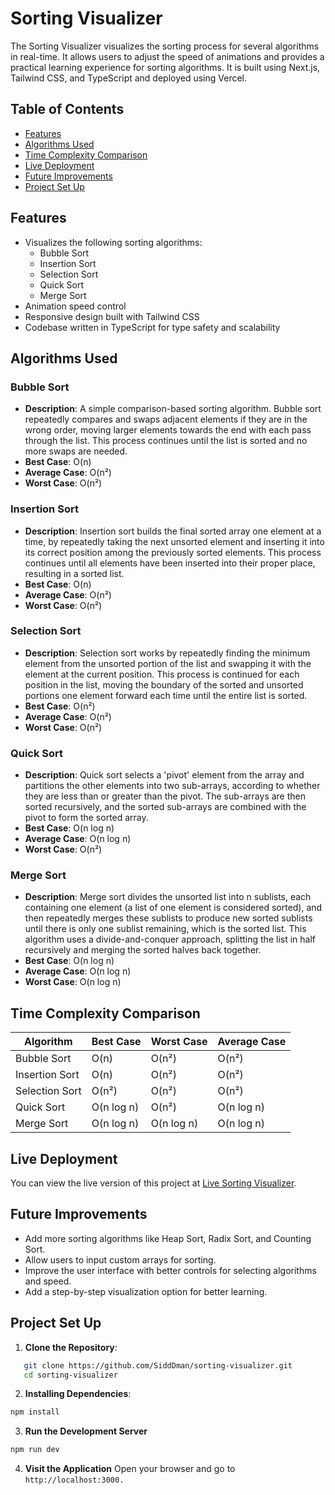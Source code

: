 # Sorting Visualizer

The Sorting Visualizer visualizes the sorting process for several algorithms in real-time. It allows users to adjust the speed of animations and provides a practical learning experience for sorting algorithms. It is built using Next.js, Tailwind CSS, and TypeScript and deployed using Vercel.

## Table of Contents
- [Features](#features)
- [Algorithms Used](#algorithms-used)
- [Time Complexity Comparison](#time-complexity-comparison)
- [Live Deployment](#live-deployment)
- [Future Improvements](#future-improvements)
- [Project Set Up](#project-set-up)

## Features
- Visualizes the following sorting algorithms:
  - Bubble Sort
  - Insertion Sort
  - Selection Sort
  - Quick Sort
  - Merge Sort
- Animation speed control
- Responsive design built with Tailwind CSS
- Codebase written in TypeScript for type safety and scalability

## Algorithms Used

### Bubble Sort
- **Description**: A simple comparison-based sorting algorithm. Bubble sort repeatedly compares and swaps adjacent elements if they are in the wrong order, moving larger elements towards the end with each pass through the list. This process continues until the list is sorted and no more swaps are needed.
- **Best Case**: O(n)
- **Average Case**: O(n²)
- **Worst Case**: O(n²)

### Insertion Sort
- **Description**: Insertion sort builds the final sorted array one element at a time, by repeatedly taking the next unsorted element and inserting it into its correct position among the previously sorted elements. This process continues until all elements have been inserted into their proper place, resulting in a sorted list.
- **Best Case**: O(n)
- **Average Case**: O(n²)
- **Worst Case**: O(n²)

### Selection Sort
- **Description**: Selection sort works by repeatedly finding the minimum element from the unsorted portion of the list and swapping it with the element at the current position. This process is continued for each position in the list, moving the boundary of the sorted and unsorted portions one element forward each time until the entire list is sorted.
- **Best Case**: O(n²)
- **Average Case**: O(n²)
- **Worst Case**: O(n²)

### Quick Sort
- **Description**: Quick sort selects a 'pivot' element from the array and partitions the other elements into two sub-arrays, according to whether they are less than or greater than the pivot. The sub-arrays are then sorted recursively, and the sorted sub-arrays are combined with the pivot to form the sorted array.
- **Best Case**: O(n log n)
- **Average Case**: O(n log n) 
- **Worst Case**: O(n²)

### Merge Sort
- **Description**: Merge sort divides the unsorted list into n sublists, each containing one element (a list of one element is considered sorted), and then repeatedly merges these sublists to produce new sorted sublists until there is only one sublist remaining, which is the sorted list. This algorithm uses a divide-and-conquer approach, splitting the list in half recursively and merging the sorted halves back together.
- **Best Case**: O(n log n)
- **Average Case**: O(n log n) 
- **Worst Case**: O(n log n)

## Time Complexity Comparison

| Algorithm      | Best Case   | Worst Case  | Average Case |
|----------------|-------------|-------------|--------------|
| Bubble Sort    | O(n)        | O(n²)       | O(n²)        |
| Insertion Sort | O(n)        | O(n²)       | O(n²)        |
| Selection Sort | O(n²)       | O(n²)       | O(n²)        |
| Quick Sort     | O(n log n)  | O(n²)       | O(n log n)   |
| Merge Sort     | O(n log n)  | O(n log n)  | O(n log n)   |

## Live Deployment
You can view the live version of this project at [Live Sorting Visualizer](https://sort-wiz.vercel.app/).

## Future Improvements
- Add more sorting algorithms like Heap Sort, Radix Sort, and Counting Sort.
- Allow users to input custom arrays for sorting.
- Improve the user interface with better controls for selecting algorithms and speed.
- Add a step-by-step visualization option for better learning.

## Project Set Up

1. **Clone the Repository**:
```bash
   git clone https://github.com/SiddDman/sorting-visualizer.git
   cd sorting-visualizer

```

2. **Installing Dependencies**:

```bash
npm install

```

3. **Run the Development Server**
   
```bash
npm run dev

```

4. **Visit the Application**
   Open your browser and go to ```http://localhost:3000.```

